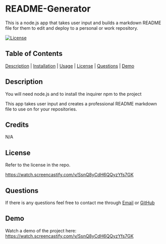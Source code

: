 # README-Generator

This is a node.js app that takes user input and builds a markdown README file for them to edit and deploy to a personal or work repository.

[![License](https://img.shields.io/badge/License-MIT-blueviolet.svg)](https://opensource.org/licenses/MIT)

## Table of Contents

[Description](#description) | [Installation](#installation) | [Usage](#usage) | [License](#license) | [Questions](#questions) | [Demo](#demo)

## Description

You will need node.js and to install the inquirer npm to the project

This app takes user input and creates a professional README markdown file to use on for your repositories.

## Credits
N/A

## License 
Refer to the license in the repo.

https://watch.screencastify.com/v/SsnQ8yCdH6QQyzYfs7GK
## Questions

If there is any questions feel free to contact me through [Email](mailto:j.owen1993@outlook.com) or [GitHub](https://github.com/johnnyowen)

## Demo

Watch a demo of the project here: https://watch.screencastify.com/v/SsnQ8yCdH6QQyzYfs7GK